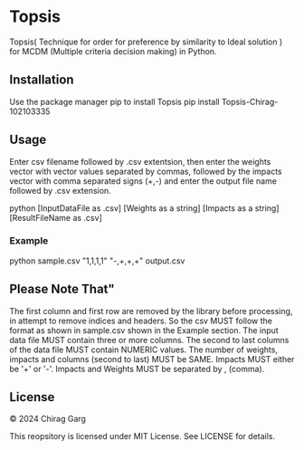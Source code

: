 # Topsis
Topsis( Technique for order for preference by similarity to Ideal solution ) for MCDM (Multiple criteria decision making) in Python.

## Installation
Use the package manager pip to install Topsis
pip install Topsis-Chirag-102103335

## Usage
Enter csv filename followed by .csv extentsion, then enter the weights vector with vector values separated by commas, followed by the impacts vector with comma separated signs (+,-) and enter the output file name followed by .csv extension.

python [InputDataFile as .csv] [Weights as a string] [Impacts as a string] [ResultFileName as .csv]

### Example
python sample.csv "1,1,1,1" "-,+,+,+" output.csv

## Please Note That"

The first column and first row are removed by the library before processing, in attempt to remove indices and headers. So the csv MUST follow the format as shown in sample.csv shown in the Example section.
The input data file MUST contain three or more columns.
The second to last columns of the data file MUST contain NUMERIC values.
The number of weights, impacts and columns (second to last) MUST be SAME.
Impacts MUST either be '+' or '-'.
Impacts and Weights MUST be separated by , (comma).

## License

© 2024 Chirag Garg

This reopsitory is licensed under MIT License. See LICENSE for details.